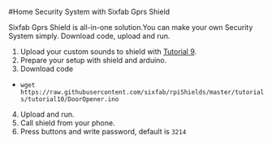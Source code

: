 #Home Security System with Sixfab Gprs Shield

Sixfab Gprs Shield is all-in-one solution.You can make your own Security System simply. Download code, upload and run.

1. Upload your custom sounds to shield with [Tutorial 9](https://github.com/sixfab/rpiShields/edit/master/tutorials/tutorial9). 
2. Prepare your setup with shield and arduino.
3. Download code
  - `wget https://raw.githubusercontent.com/sixfab/rpiShields/master/tutorials/tutorial10/DoorOpener.ino`
4. Upload and run.
5. Call shield from your phone.
6. Press buttons and write password, default is `3214`
